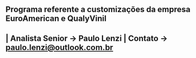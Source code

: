 Programa referente a customizações da empresa EuroAmerican e QualyVinil
-----------------------------------------------------------------------
| Analista Senior -> Paulo Lenzi
| Contato -> paulo.lenzi@outlook.com.br
-----------------------------------------------------------------------
